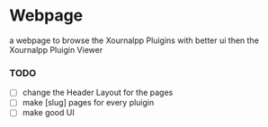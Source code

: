 # Webpage

a webpage to browse the Xournalpp Pluigins with better ui then the
Xournalpp Pluigin Viewer

### TODO
- [ ] change the Header Layout for the pages
- [ ] make [slug] pages for every pluigin
- [ ] make good UI
